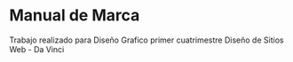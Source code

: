 Manual de Marca
==============
Trabajo realizado para Diseño Grafico primer cuatrimestre Diseño de Sitios Web - Da Vinci
